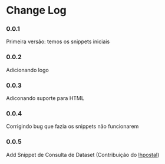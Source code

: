 # Change Log

### 0.0.1

Primeira versão: temos os snippets iniciais

### 0.0.2 

Adicionando logo

### 0.0.3

Adiconando suporte para HTML

### 0.0.4 

Corrigindo bug que fazia os snippets não funcionarem

### 0.0.5

Add Snippet de Consulta de Dataset (Contribuição do [lhpostal](https://github.com/lhpostal))
